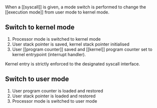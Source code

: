 When a [[syscall]] is given, a mode switch is performed to change the [[execution mode]] from user mode to kernel mode.

## Switch to kernel mode
1. Processor mode is switched to kernel mode
2. User stack pointer is saved, kernel stack pointer initialised
3. User [[program counter]] saved and [[kernel]] program counter set to kernel entrypoint (interrupt handler).

Kernel entry is strictly enforced to the designated syscall interface.

## Switch to user mode
1. User program counter is loaded and restored
2. User stack pointer is loaded and restored
3. Processor mode is switched to user mode
